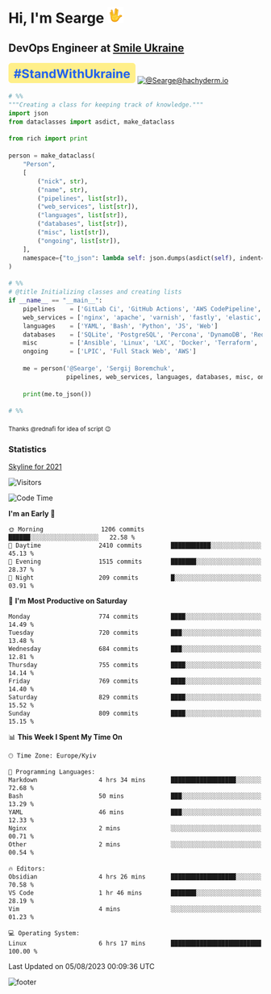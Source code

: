 # Hi, I'm Searge <img src="images/vulcan.webp" style="display: inline-block; margin: 0; height: 2rem" alt="Vulcan salute" />

## DevOps Engineer at [Smile Ukraine](https://smile-ukraine.com/en)

[![Stand With Ukraine](https://raw.githubusercontent.com/vshymanskyy/StandWithUkraine/main/badges/StandWithUkraine.svg)](https://stand-with-ukraine.pp.ua)
<a rel="me" href="https://hachyderm.io/@Searge">![@Searge@hachyderm.io](https://img.shields.io/badge/-@Searge-%232B90D9?logo=mastodon&logoColor=white)</a>

```python
# %%
"""Creating a class for keeping track of knowledge."""
import json
from dataclasses import asdict, make_dataclass

from rich import print

person = make_dataclass(
    "Person",
    [
        ("nick", str),
        ("name", str),
        ("pipelines", list[str]),
        ("web_services", list[str]),
        ("languages", list[str]),
        ("databases", list[str]),
        ("misc", list[str]),
        ("ongoing", list[str]),
    ],
    namespace={"to_json": lambda self: json.dumps(asdict(self), indent=4)},
)

# %%
# @title Initializing classes and creating lists
if __name__ == "__main__":
    pipelines    = ['GitLab Ci', 'GitHub Actions', 'AWS CodePipeline', 'Jenkins']
    web_services = ['nginx', 'apache', 'varnish', 'fastly', 'elastic', 'solr']
    languages    = ['YAML', 'Bash', 'Python', 'JS', 'Web']
    databases    = ['SQLite', 'PostgreSQL', 'Percona', 'DynamoDB', 'Redis']
    misc         = ['Ansible', 'Linux', 'LXC', 'Docker', 'Terraform', 'AWS']
    ongoing      = ['LPIC', 'Full Stack Web', 'AWS']

    me = person('@Searge', 'Sergij Boremchuk',
                pipelines, web_services, languages, databases, misc, ongoing)

    print(me.to_json())

# %%

```

<sub>Thanks @rednafi for idea of script :wink:</sub>

### Statistics

[Skyline for 2021](https://skyline.github.com/Searge/2021)

![Visitors](https://komarev.com/ghpvc/?username=searge&label=Profile%20views&color=0e75b6&style=flat) 
<!--START_SECTION:waka-->
![Code Time](http://img.shields.io/badge/Code%20Time-2%2C172%20hrs%2012%20mins-blue)

**I'm an Early 🐤** 

```text
🌞 Morning                1206 commits        ██████░░░░░░░░░░░░░░░░░░░   22.58 % 
🌆 Daytime                2410 commits        ███████████░░░░░░░░░░░░░░   45.13 % 
🌃 Evening                1515 commits        ███████░░░░░░░░░░░░░░░░░░   28.37 % 
🌙 Night                  209 commits         █░░░░░░░░░░░░░░░░░░░░░░░░   03.91 % 
```
📅 **I'm Most Productive on Saturday** 

```text
Monday                   774 commits         ████░░░░░░░░░░░░░░░░░░░░░   14.49 % 
Tuesday                  720 commits         ███░░░░░░░░░░░░░░░░░░░░░░   13.48 % 
Wednesday                684 commits         ███░░░░░░░░░░░░░░░░░░░░░░   12.81 % 
Thursday                 755 commits         ████░░░░░░░░░░░░░░░░░░░░░   14.14 % 
Friday                   769 commits         ████░░░░░░░░░░░░░░░░░░░░░   14.40 % 
Saturday                 829 commits         ████░░░░░░░░░░░░░░░░░░░░░   15.52 % 
Sunday                   809 commits         ████░░░░░░░░░░░░░░░░░░░░░   15.15 % 
```


📊 **This Week I Spent My Time On** 

```text
🕑︎ Time Zone: Europe/Kyiv

💬 Programming Languages: 
Markdown                 4 hrs 34 mins       ██████████████████░░░░░░░   72.68 % 
Bash                     50 mins             ███░░░░░░░░░░░░░░░░░░░░░░   13.29 % 
YAML                     46 mins             ███░░░░░░░░░░░░░░░░░░░░░░   12.33 % 
Nginx                    2 mins              ░░░░░░░░░░░░░░░░░░░░░░░░░   00.71 % 
Other                    2 mins              ░░░░░░░░░░░░░░░░░░░░░░░░░   00.54 % 

🔥 Editors: 
Obsidian                 4 hrs 26 mins       ██████████████████░░░░░░░   70.58 % 
VS Code                  1 hr 46 mins        ███████░░░░░░░░░░░░░░░░░░   28.19 % 
Vim                      4 mins              ░░░░░░░░░░░░░░░░░░░░░░░░░   01.23 % 

💻 Operating System: 
Linux                    6 hrs 17 mins       █████████████████████████   100.00 % 
```


 Last Updated on 05/08/2023 00:09:36 UTC
<!--END_SECTION:waka-->

![footer](https://capsule-render.vercel.app/api?type=waving&color=gradient&customColorList=14,21&height=82&section=footer)
